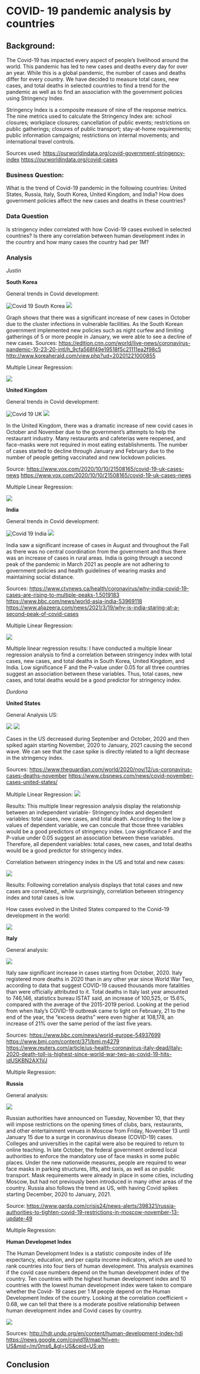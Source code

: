 # COVID- 19 pandemic analysis by countries 

## Background:

The Covid-19 has impacted every aspect of people’s livelihood around the world. This pandemic has led to new cases and deaths every day for over an year. While this is a global pandemic, the number of cases and deaths differ for every country. We have decided to measure total cases, new cases, and total deaths in selected countries to find a trend for the pandemic as well as to find an association with the government policies using Stringency Index.

Stringency Index is a composite measure of nine of the response metrics. The nine metrics used to calculate the Stringency Index are: school closures; workplace closures; cancellation of public events; restrictions on public gatherings; closures of public transport; stay-at-home requirements; public information campaigns; restrictions on internal movements; and international travel controls.

Sources used: https://ourworldindata.org/covid-government-stringency-index
https://ourworldindata.org/covid-cases

### Business Question:
What is the trend of Covid-19 pandemic in the following countries: United States, Russia, Italy, South Korea, United Kingdom, and India? How does government policies affect the new cases and deaths in these countries? 
    
### Data Question	
Is stringency index correlated with how Covid-19 cases evolved in selected countries? Is there any correlation between human development index in the country and how many cases the country had per 1M?

### Analysis

*Justin*

**South Korea**

General trends in Covid development: 

![Covid 19 South Korea](https://github.com/DurdonaG/MidtermProject_COVIDCaseAnalysisByCountry/blob/main/Images/SK%20general%201.png)
![](https://github.com/DurdonaG/MidtermProject_COVIDCaseAnalysisByCountry/blob/main/Images/SK%20general%202.png)

Graph shows that there was a significant increase of new cases in October due to the cluster infections in vulnerable facilities. As the South Korean government implemented new policies such as night curfew and limiting gatherings of 5 or more people in January, we were able to see a decline of new cases. 
Sources: https://edition.cnn.com/world/live-news/coronavirus-pandemic-10-23-20-intl/h_9cfa568f49e19518f5c21111ea2f98c5
http://www.koreaherald.com/view.php?ud=20201221000855

Multiple Linear Regression:

![](https://github.com/DurdonaG/MidtermProject_COVIDCaseAnalysisByCountry/blob/main/Images/korea_regression.png) 

**United Kingdom**

General trends in Covid development: 

![Covid 19 UK](https://github.com/DurdonaG/MidtermProject_COVIDCaseAnalysisByCountry/blob/main/Images/UK%20gen%201.png)
![](https://github.com/DurdonaG/MidtermProject_COVIDCaseAnalysisByCountry/blob/main/Images/UK%20gen%202.png)

In the United Kingdom, there was a dramatic increase of new covid cases in October and November due to the government’s attempts to help the restaurant industry. Many restaurants and cafeterias were reopened, and face-masks were not required in most eating establishments. The number of cases started to decline through January and February due to the number of people getting vaccinated and new lockdown policies.

Source:
https://www.vox.com/2020/10/10/21508165/covid-19-uk-cases-news
https://www.vox.com/2020/10/10/21508165/covid-19-uk-cases-news

Multiple Linear Regression:

![](https://github.com/DurdonaG/MidtermProject_COVIDCaseAnalysisByCountry/blob/main/Images/UK%20regression.png)

**India** 

General trends in Covid development: 

![Covid 19 India](https://github.com/DurdonaG/MidtermProject_COVIDCaseAnalysisByCountry/blob/main/Images/India%20gen%201.png)
![](https://github.com/DurdonaG/MidtermProject_COVIDCaseAnalysisByCountry/blob/main/Images/India%20gen%202.png)

India saw a significant increase of cases in August and throughout the Fall as there was no central coordination from the government and thus there was an increase of cases in rural areas. India is going through a second peak of the pandemic in March 2021 as people are not adhering to government policies and health guidelines of wearing masks and maintaining social distance.

Sources: https://www.ctvnews.ca/health/coronavirus/why-india-covid-19-cases-are-rising-to-multiple-peaks-1.5019183
https://www.bbc.com/news/world-asia-india-53969118
https://www.aljazeera.com/news/2021/3/19/why-is-india-staring-at-a-second-peak-of-covid-cases

Multiple Linear Regression:

![](https://github.com/DurdonaG/MidtermProject_COVIDCaseAnalysisByCountry/blob/main/Images/India%20regresssion.png)

Multiple linear regression results: I have conducted a multiple linear regression analysis to find a correlation between stringency index with total cases, new cases, and total deaths in South Korea, United Kingdom, and India. Low significance F and the P-value under 0.05 for all three countries suggest an association between these variables. Thus, total cases, new cases, and total deaths would be a good predictor for stringency index. 

*Durdona*

**United States**

General Analysis US: 

![](https://github.com/DurdonaG/MidtermProject_COVIDCaseAnalysisByCountry/blob/main/Images/Screen%20Shot%202021-03-23%20at%206.45.11%20PM.png)
![](https://github.com/DurdonaG/MidtermProject_COVIDCaseAnalysisByCountry/blob/main/Images/Screen%20Shot%202021-03-23%20at%206.45.43%20PM.png)

Cases in the US decreased during September and October, 2020 and then spiked again starting November, 2020 to January, 2021 causing the second wave. We can see that the case spike is directly related to a light decrease in the stringency index. 

Sources: https://www.theguardian.com/world/2020/nov/12/us-coronavirus-cases-deaths-november
https://www.cbsnews.com/news/covid-november-cases-united-states/

Multiple Linear Regression: 
![](https://github.com/DurdonaG/MidtermProject_COVIDCaseAnalysisByCountry/blob/main/Images/Screen%20Shot%202021-03-23%20at%206.49.57%20PM.png)

Results: This multiple linear regression analysis display the relationship between an independent variable- Stringency Index and dependent variables: total cases, new cases, and total death. According to the low p values of dependent variable, we can concule that those three variables would be a good predictors of stringency index. Low significance F and the P-value under 0.05 suggest an association between these variables. Therefore, all dependent variables: total cases, new cases, and total deaths would be a good predictor for stringency index. 

Correlation between stringency index in the US and total and new cases: 

![](https://github.com/DurdonaG/MidtermProject_COVIDCaseAnalysisByCountry/blob/main/Images/Screen%20Shot%202021-03-23%20at%206.51.38%20PM.png)

Results: Following correlation analysis displays that total cases and new cases are correlated,, while surprisingly, correlation between stringency index and total cases is low. 

How cases evolved in the United States compared to the Conid-19 development in the world: 

![](https://github.com/DurdonaG/MidtermProject_COVIDCaseAnalysisByCountry/blob/main/Images/Screen%20Shot%202021-03-23%20at%208.14.02%20PM.png)

**Italy**

General analysis:

![](https://github.com/DurdonaG/MidtermProject_COVIDCaseAnalysisByCountry/blob/main/Images/General%20Italy.png)

Italy saw significant increase in cases starting from October, 2020. Italy registered more deaths in 2020 than in any other year since World War Two, according to data that suggest COVID-19 caused thousands more fatalities than were officially attributed to it. Total deaths in Italy last year amounted to 746,146, statistics bureau ISTAT said, an increase of 100,525, or 15.6%, compared with the average of the 2015-2019 period. Looking at the period from when Italy’s COVID-19 outbreak came to light on February, 21 to the end of the year, the “excess deaths” were even higher at 108,178, an increase of 21% over the same period of the last five years.

Sources: https://www.bbc.com/news/world-europe-54937699
https://www.bmj.com/content/371/bmj.m4279
https://www.reuters.com/article/us-health-coronavirus-italy-dead/italy-2020-death-toll-is-highest-since-world-war-two-as-covid-19-hits-idUSKBN2AX1VJ

Multiple Regression: 


**Russia**

General analysis: 

![](https://github.com/DurdonaG/MidtermProject_COVIDCaseAnalysisByCountry/blob/main/Images/General%20Russia%20.png)

Russian authorities have announced on Tuesday, November 10, that they will impose restrictions on the opening times of clubs, bars, restaurants, and other entertainment venues in Moscow from Friday, November 13 until January 15 due to a surge in coronavirus disease (COVID-19) cases. Colleges and universities in the capital were also be required to return to online teaching. In late October, the federal government ordered local authorities to enforce the mandatory use of face masks in some public places. Under the new nationwide measures, people are required to wear face masks in parking structures, lifts, and taxis, as well as on public transport. Mask requirements were already in place in some cities, including Moscow, but had not previously been introduced in many other areas of the country. Russia also follows the trend as US, with having Covid spikes starting December, 2020 to January, 2021.

Source: https://www.garda.com/crisis24/news-alerts/398321/russia-authorities-to-tighten-covid-19-restrictions-in-moscow-november-13-update-49

Multiple Regression: 




**Human Developmet Index**

The Human Development Index is a statistic composite index of life expectancy, education, and per capita income indicators, which are used to rank countries into four tiers of human development. This analysis examines if the covid case numbers depend on the human development index of the country. Ten countries with the highest human development index and 10 countries with the lowest human development index were taken to compare whether the Covid- 19 cases per 1 M people depend on the Human Development Index of the country. Looking at the correlation coefficient = 0.68, we can tell that there is a moderate positive relationship between human development index and Covid cases by country. 

![](https://github.com/DurdonaG/MidtermProject_COVIDCaseAnalysisByCountry/blob/main/Images/Screen%20Shot%202021-03-23%20at%207.22.11%20PM.png)

Sources: http://hdr.undp.org/en/content/human-development-index-hdi
https://news.google.com/covid19/map?hl=en-US&mid=/m/0ms6_&gl=US&ceid=US:en

## Conclusion 



  
  
  
